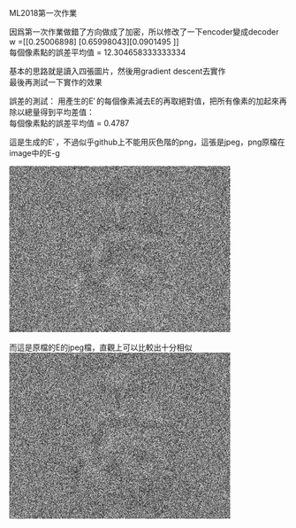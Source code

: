 ML2018第一次作業

因爲第一次作業做錯了方向做成了加密，所以修改了一下encoder變成decoder  
w =[[0.25006898] [0.65998043][0.0901495 ]]   
每個像素點的誤差平均值 = 12.304658333333334  



基本的思路就是讀入四張圖片，然後用gradient descent去實作   
最後再測試一下實作的效果

誤差的測試： 
用產生的E′ 的每個像素減去E的再取絕對值，把所有像素的加起來再除以總量得到平均差值：  
每個像素點的誤差平均值 = 0.4787 

這是生成的E′ ，不過似乎github上不能用灰色階的png，這張是jpeg，png原檔在image中的E-g 

![image](https://github.com/BergLoo/-ML2018_410421252/blob/master/image/E-g.jpeg?raw=true)

而這是原檔的E的jpeg檔，直觀上可以比較出十分相似  
![image](https://github.com/BergLoo/-ML2018_410421252/blob/master/image/E%20for%20display.jpeg?raw=true)
